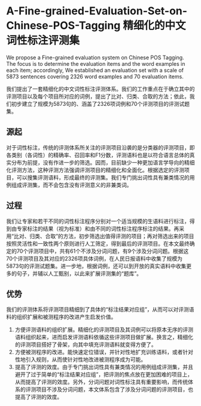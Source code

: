 # A-Fine-grained-Evaluation-Set-on-Chinese-POS-Tagging 精细化的中文词性标注评测集

We propose a Fine-grained evaluation system on Chinese POS Tagging. The focus is to determine the evaluation items and the word examples in each item; accordingly, We established an evaluation set with a scale of 5873 sentences covering 2326 word examples and 70 evaluation items.

我们提出了一套精细化的中文词性标注评测体系。我们的工作重点在于确立其中的评测项目以及每个项目所对应的词例，提出了比对、归类、合取的方法；依此，我们初步建立了规模为5873句的、涵盖了2326项词例和70个评测项目的评测试题集。

## 源起
对于词性标注，传统的评测体系所关注的评测项目沿袭的是分类器的评测项目，即各类别（各词性）的精确率、召回率和F1分数，评测语料也是以符合语言总体的真实分布为前提，没有作进一步的筛选。因而，目前缺少一种更加语言学导向的精细化评测方法，这种评测方法强调评测项目的精细化和全面化。根据选定的评测项目，可以搜集评测语料，形成最终的评测集。我们专门挑出词性具有兼类情况的用例组成评测集，而不会包含没有评测意义的非兼类词。

## 过程
我们让专家和若干不同的词性标注程序分别对一个适当规模的生语料进行标注，得到由专家标注的结果（视为标准）和由不同的词性标注程序标注的结果。再采用“比对、归类、合取”的方法，初步筛选出值得评测的项目；再对筛选出来的项目按照灵活性和一致性两个原则进行人工筛定，得到最后的评测项目。在本文最终确定的70个评测项目中，共有61个不涉及分词问题，有9个涉及分词问题。根据这70个评测项目及其对应的2326项具体词例，在人民日报语料中收集了规模为5873句的评测试题集。进一步地，根据词例，还可以到开放的真实语料中收集更多的句子，并辅以人工甄别，以此来扩展评测集的“题库”。

## 优势
我们的评测体系将评测项目精细到了具体的“标注结果对应组”，从而可以对评测语料的组织扩展和被测程序的改进产生启发价值。
1. 方便评测语料的组织扩展。精细化的评测项目及其词例可以将原本无序的评测语料组织起来，进而启发评测语料依循这些评测项目做扩展。换言之，精细化的评测项目搭好了骨架，向其中填充评测语料就变得方便了。
2. 方便被测程序的改进。能快速定位错误，并针对性地扩充训练语料，或者针对性地引入规则，从而使针对性地改进被测程序成为可能。
3. 提高了评测的效度。由于专门挑出词性具有兼类情况的用例组成评测集，并且避开了过于简单的“标注结果对应组”，把评测的焦点放在更加困难的项目上，从而提高了评测的效度。另外，分词问题对词性标注具有重要影响，而传统体系的评测项目不涉及分词问题，本文体系包含了涉及分词问题的评测项目，也提高了评测的效度。
